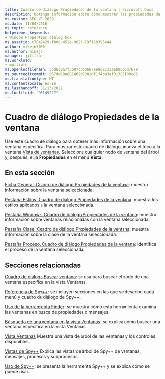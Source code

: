 ```yaml
---
title: Cuadro de diálogo Propiedades de la ventana | Microsoft Docs
description: Obtenga información sobre cómo mostrar las propiedades de una ventana que aparece en la vista Ventanas. En este artículo se incluyen vínculos a otros artículos en los que se documentan las propiedades.
ms.custom: SEO-VS-2020
ms.date: 11/04/2016
ms.topic: reference
helpviewer_keywords:
- Window Properties dialog box
ms.assetid: c70e9429-fb0c-452a-9626-79f168393e44
author: mikejo5000
ms.author: mikejo
manager: jillfra
ms.workload:
- multiple
ms.openlocfilehash: 5bd6c8a7f3b07cdd0667ae8d2c33aeb96d6d7679
ms.sourcegitcommit: 957da60a881469d9001df1f4ba3ef01388109c86
ms.translationtype: HT
ms.contentlocale: es-ES
ms.lasthandoff: 01/13/2021
ms.locfileid: "98149227"
---
```

# <a name="window-properties-dialog-box"></a>Cuadro de diálogo Propiedades de la ventana
Use este cuadro de diálogo para obtener más información sobre una ventana específica. Para mostrar este cuadro de diálogo, mueva el foco a la ventana [Vista de ventanas](../debugger/windows-view.md). Seleccione cualquier nodo de ventana del árbol y, después, elija **Propiedades** en el menú **Vista**.

## <a name="in-this-section"></a>En esta sección
 [Ficha General. Cuadro de diálogo Propiedades de la ventana](../debugger/general-tab-window-properties-dialog-box.md): muestra información sobre la ventana seleccionada.

 [Pestaña Estilos. Cuadro de diálogo Propiedades de la ventana](../debugger/styles-tab-window-properties-dialog-box.md): muestra los estilos aplicados a la ventana seleccionada.

 [Pestaña Windows. Cuadro de diálogo Propiedades de la ventana](../debugger/windows-tab-window-properties-dialog-box.md): muestra información sobre ventanas relacionadas con la ventana seleccionada.

 [Pestaña Clase. Cuadro de diálogo Propiedades de la ventana](../debugger/class-tab-window-properties-dialog-box.md): muestra información sobre la clase de la ventana seleccionada.

 [Pestaña Proceso. Cuadro de diálogo Propiedades de la ventana](../debugger/process-tab-window-properties-dialog-box.md): identifica el proceso de la ventana seleccionada.

## <a name="related-sections"></a>Secciones relacionadas
 [Cuadro de diálogo Buscar ventana](../debugger/window-search-dialog-box.md): se usa para buscar el nodo de una ventana específica en la vista Ventanas.

 [Referencia de Spy++](../debugger/spy-increment-reference.md): se incluyen secciones en las que se describe cada menú y cuadro de diálogo de Spy++.

 [Uso de la herramienta Finder](../debugger/how-to-use-the-finder-tool.md): se muestra cómo esta herramienta examina las ventanas en busca de propiedades o mensajes.

 [Búsqueda de una ventana en la vista Ventanas](../debugger/how-to-search-for-a-window-in-windows-view.md): se explica cómo buscar una ventana específica en la vista Ventanas.

 [Vista Ventanas](../debugger/windows-view.md) Muestra una vista de árbol de las ventanas y los controles disponibles.

 [Vistas de Spy++](../debugger/spy-increment-views.md) Explica las vistas de árbol de Spy++ de ventanas, mensajes, procesos y subprocesos.

 [Uso de Spy++](../debugger/using-spy-increment.md): se presenta la herramienta Spy++ y se explica cómo se puede usar.